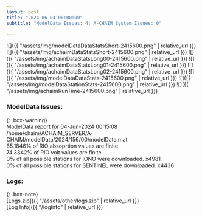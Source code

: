 ```yaml
---
layout: post
title: "2024-06-04 00:00:00"
subtitle: "ModelData Issues: 4; A-CHAIM System Issues: 0"

---
```


![]({{ "/assets/img/modelDataDataStatsShort-2415600.png" | relative_url }})
![]({{ "/assets/img/achaimDataStatsShort-2415600.png" | relative_url }})
![]({{ "/assets/img/achaimDataStatsLong00-2415600.png" | relative_url }})
![]({{ "/assets/img/achaimDataStatsLong01-2415600.png" | relative_url }})
![]({{ "/assets/img/achaimDataStatsLong02-2415600.png" | relative_url }})
![]({{ "/assets/img/modelDataDataStats-2415600.png" | relative_url }})
![]({{ "/assets/img/modelDataStationStats-2415600.png" | relative_url }})
![]({{ "/assets/img/achaimRunTime-2415600.png" | relative_url }})


### ModelData Issues:  
  
{: .box-warning}  
 ModelData report for 04-Jun-2024 00:15:08   
 /home/chaim/ACHAIM_SERVER/A-CHAIM/modelData/2024/156/00/modelData.mat   
 65.1846% of RIO absoprtion values are finite   
 74.3342% of RIO volt values are finite   
 0% of all possible stations for IONO were downloaded. x4981   
 0% of all possible stations for SENTINEL were downloaded. x4436   
  


### Logs:  
  
{: .box-note}  
[Logs.zip]({{ "/assets/other/logs.zip" | relative_url }})  
[Log Info]({{ "/logInfo" | relative_url }})  
